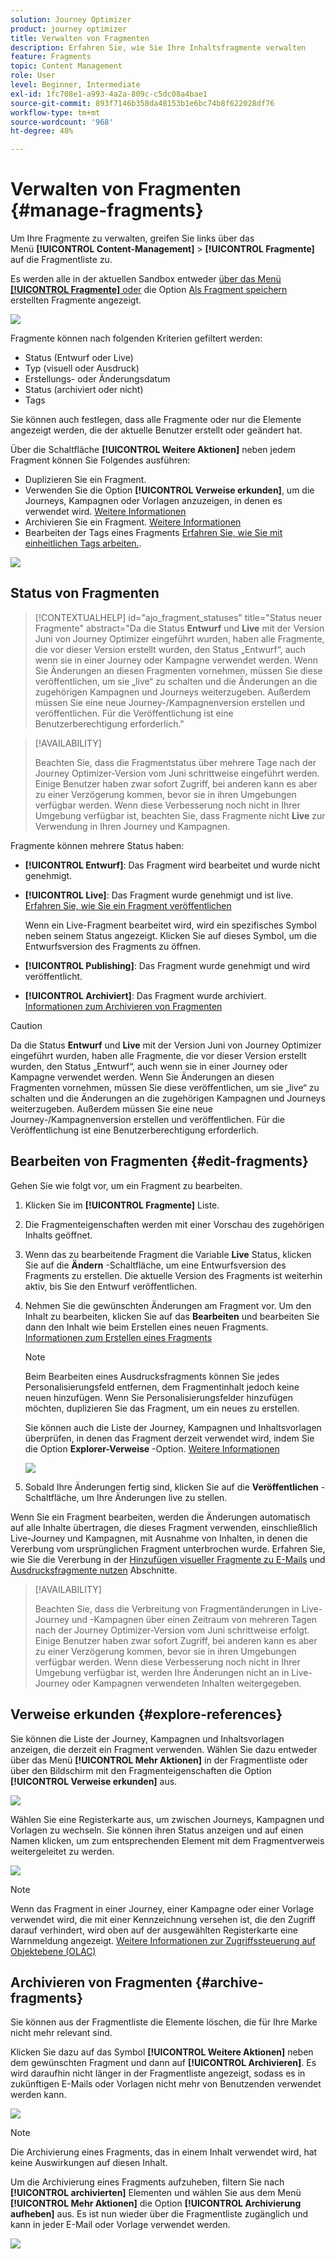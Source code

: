 ```yaml
---
solution: Journey Optimizer
product: journey optimizer
title: Verwalten von Fragmenten
description: Erfahren Sie, wie Sie Ihre Inhaltsfragmente verwalten
feature: Fragments
topic: Content Management
role: User
level: Beginner, Intermediate
exl-id: 1fc708e1-a993-4a2a-809c-c5dc08a4bae1
source-git-commit: 893f7146b358da48153b1e6bc74b8f622028df76
workflow-type: tm+mt
source-wordcount: '968'
ht-degree: 48%

---
```


# Verwalten von Fragmenten {#manage-fragments}

Um Ihre Fragmente zu verwalten, greifen Sie links über das Menü **[!UICONTROL Content-Management]** > **[!UICONTROL Fragmente]** auf die Fragmentliste zu.

Es werden alle in der aktuellen Sandbox entweder [über das Menü **[!UICONTROL Fragmente]** oder](#create-fragments) die Option [Als Fragment speichern](#save-as-fragment) erstellten Fragmente angezeigt. 

![](assets/fragment-list-filters.png)

Fragmente können nach folgenden Kriterien gefiltert werden:

* Status (Entwurf oder Live)
* Typ (visuell oder Ausdruck)
* Erstellungs- oder Änderungsdatum
* Status (archiviert oder nicht)
* Tags

Sie können auch festlegen, dass alle Fragmente oder nur die Elemente angezeigt werden, die der aktuelle Benutzer erstellt oder geändert hat.

Über die Schaltfläche **[!UICONTROL Weitere Aktionen]** neben jedem Fragment können Sie Folgendes ausführen:

* Duplizieren Sie ein Fragment.
* Verwenden Sie die Option **[!UICONTROL Verweise erkunden]**, um die Journeys, Kampagnen oder Vorlagen anzuzeigen, in denen es verwendet wird. [Weitere Informationen](#explore-references)
* Archivieren Sie ein Fragment. [Weitere Informationen](#archive-fragments)
* Bearbeiten der Tags eines Fragments [Erfahren Sie, wie Sie mit einheitlichen Tags arbeiten.](../start/search-filter-categorize.md#tags).

![](assets/fragment-list-more-actions.png)

## Status von Fragmenten

>[!CONTEXTUALHELP]
>id="ajo_fragment_statuses"
>title="Status neuer Fragmente"
>abstract="Da die Status **Entwurf** und **Live** mit der Version Juni von Journey Optimizer eingeführt wurden, haben alle Fragmente, die vor dieser Version erstellt wurden, den Status „Entwurf“, auch wenn sie in einer Journey oder Kampagne verwendet werden. Wenn Sie Änderungen an diesen Fragmenten vornehmen, müssen Sie diese veröffentlichen, um sie „live“ zu schalten und die Änderungen an die zugehörigen Kampagnen und Journeys weiterzugeben. Außerdem müssen Sie eine neue Journey-/Kampagnenversion erstellen und veröffentlichen. Für die Veröffentlichung ist eine Benutzerberechtigung erforderlich."

>[!AVAILABILITY]
>
> Beachten Sie, dass die Fragmentstatus über mehrere Tage nach der Journey Optimizer-Version vom Juni schrittweise eingeführt werden. Einige Benutzer haben zwar sofort Zugriff, bei anderen kann es aber zu einer Verzögerung kommen, bevor sie in ihren Umgebungen verfügbar werden. Wenn diese Verbesserung noch nicht in Ihrer Umgebung verfügbar ist, beachten Sie, dass Fragmente nicht **Live** zur Verwendung in Ihren Journey und Kampagnen.

Fragmente können mehrere Status haben:

* **[!UICONTROL Entwurf]**: Das Fragment wird bearbeitet und wurde nicht genehmigt.

* **[!UICONTROL Live]**: Das Fragment wurde genehmigt und ist live. [Erfahren Sie, wie Sie ein Fragment veröffentlichen](../content-management/create-fragments.md#publish)

  Wenn ein Live-Fragment bearbeitet wird, wird ein spezifisches Symbol neben seinem Status angezeigt. Klicken Sie auf dieses Symbol, um die Entwurfsversion des Fragments zu öffnen.

* **[!UICONTROL Publishing]**: Das Fragment wurde genehmigt und wird veröffentlicht.
* **[!UICONTROL Archiviert]**: Das Fragment wurde archiviert. [Informationen zum Archivieren von Fragmenten](#archive-fragments)

>[!CAUTION]
>
>Da die Status **Entwurf** und **Live** mit der Version Juni von Journey Optimizer eingeführt wurden, haben alle Fragmente, die vor dieser Version erstellt wurden, den Status „Entwurf“, auch wenn sie in einer Journey oder Kampagne verwendet werden. Wenn Sie Änderungen an diesen Fragmenten vornehmen, müssen Sie diese veröffentlichen, um sie „live“ zu schalten und die Änderungen an die zugehörigen Kampagnen und Journeys weiterzugeben. Außerdem müssen Sie eine neue Journey-/Kampagnenversion erstellen und veröffentlichen. Für die Veröffentlichung ist eine Benutzerberechtigung erforderlich.

## Bearbeiten von Fragmenten {#edit-fragments}

Gehen Sie wie folgt vor, um ein Fragment zu bearbeiten.

1. Klicken Sie im **[!UICONTROL Fragmente]** Liste.

1. Die Fragmenteigenschaften werden mit einer Vorschau des zugehörigen Inhalts geöffnet.

1. Wenn das zu bearbeitende Fragment die Variable **Live** Status, klicken Sie auf die **Ändern** -Schaltfläche, um eine Entwurfsversion des Fragments zu erstellen. Die aktuelle Version des Fragments ist weiterhin aktiv, bis Sie den Entwurf veröffentlichen.

1. Nehmen Sie die gewünschten Änderungen am Fragment vor. Um den Inhalt zu bearbeiten, klicken Sie auf das **Bearbeiten** und bearbeiten Sie dann den Inhalt wie beim Erstellen eines neuen Fragments. [Informationen zum Erstellen eines Fragments](#create-from-scratch)

   >[!NOTE]
   >
   >Beim Bearbeiten eines Ausdrucksfragments können Sie jedes Personalisierungsfeld entfernen, dem Fragmentinhalt jedoch keine neuen hinzufügen. Wenn Sie Personalisierungsfelder hinzufügen möchten, duplizieren Sie das Fragment, um ein neues zu erstellen.

   Sie können auch die Liste der Journey, Kampagnen und Inhaltsvorlagen überprüfen, in denen das Fragment derzeit verwendet wird, indem Sie die Option **Explorer-Verweise** -Option. [Weitere Informationen](#explore-references)

   ![](assets/fragment-edit.png)

1. Sobald Ihre Änderungen fertig sind, klicken Sie auf die **Veröffentlichen** -Schaltfläche, um Ihre Änderungen live zu stellen.

Wenn Sie ein Fragment bearbeiten, werden die Änderungen automatisch auf alle Inhalte übertragen, die dieses Fragment verwenden, einschließlich Live-Journey und Kampagnen, mit Ausnahme von Inhalten, in denen die Vererbung vom ursprünglichen Fragment unterbrochen wurde. Erfahren Sie, wie Sie die Vererbung in der [Hinzufügen visueller Fragmente zu E-Mails](../email/use-visual-fragments.md#break-inheritance) und [Ausdrucksfragmente nutzen](../personalization/use-expression-fragments.md#break-inheritance) Abschnitte.

>[!AVAILABILITY]
>
>Beachten Sie, dass die Verbreitung von Fragmentänderungen in Live-Journey und -Kampagnen über einen Zeitraum von mehreren Tagen nach der Journey Optimizer-Version vom Juni schrittweise erfolgt. Einige Benutzer haben zwar sofort Zugriff, bei anderen kann es aber zu einer Verzögerung kommen, bevor sie in ihren Umgebungen verfügbar werden. Wenn diese Verbesserung noch nicht in Ihrer Umgebung verfügbar ist, werden Ihre Änderungen nicht an in Live-Journey oder Kampagnen verwendeten Inhalten weitergegeben.

## Verweise erkunden {#explore-references}

Sie können die Liste der Journey, Kampagnen und Inhaltsvorlagen anzeigen, die derzeit ein Fragment verwenden. Wählen Sie dazu entweder über das Menü **[!UICONTROL Mehr Aktionen]** in der Fragmentliste oder über den Bildschirm mit den Fragmenteigenschaften die Option **[!UICONTROL Verweise erkunden]** aus.

![](assets/fragment-explore-references.png)

Wählen Sie eine Registerkarte aus, um zwischen Journeys, Kampagnen und Vorlagen zu wechseln. Sie können ihren Status anzeigen und auf einen Namen klicken, um zum entsprechenden Element mit dem Fragmentverweis weitergeleitet zu werden.

![](assets/fragment-usage-screen.png)

>[!NOTE]
>
>Wenn das Fragment in einer Journey, einer Kampagne oder einer Vorlage verwendet wird, die mit einer Kennzeichnung versehen ist, die den Zugriff darauf verhindert, wird oben auf der ausgewählten Registerkarte eine Warnmeldung angezeigt. [Weitere Informationen zur Zugriffssteuerung auf Objektebene (OLAC)](../administration/object-based-access.md)

## Archivieren von Fragmenten {#archive-fragments}

Sie können aus der Fragmentliste die Elemente löschen, die für Ihre Marke nicht mehr relevant sind.

Klicken Sie dazu auf das Symbol **[!UICONTROL Weitere Aktionen]** neben dem gewünschten Fragment und dann auf **[!UICONTROL Archivieren]**. Es wird daraufhin nicht länger in der Fragmentliste angezeigt, sodass es in zukünftigen E-Mails oder Vorlagen nicht mehr von Benutzenden verwendet werden kann.

![](assets/fragment-list-archive.png)

>[!NOTE]
>
>Die Archivierung eines Fragments, das in einem Inhalt verwendet wird, <!--it will remain in the email or template, but you won't be able to select it from the fragment list to edit it-->hat keine Auswirkungen auf diesen Inhalt.

Um die Archivierung eines Fragments aufzuheben, filtern Sie nach **[!UICONTROL archivierten]** Elementen und wählen Sie aus dem Menü **[!UICONTROL Mehr Aktionen]** die Option **[!UICONTROL Archivierung aufheben]** aus. Es ist nun wieder über die Fragmentliste zugänglich und kann in jeder E-Mail oder Vorlage verwendet werden.

![](assets/fragment-list-unarchive.png)
